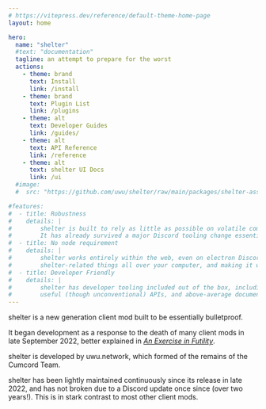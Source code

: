 ```yaml
---
# https://vitepress.dev/reference/default-theme-home-page
layout: home

hero:
  name: "shelter"
  #text: "documentation"
  tagline: an attempt to prepare for the worst
  actions:
    - theme: brand
      text: Install
      link: /install
    - theme: brand
      text: Plugin List
      link: /plugins
    - theme: alt
      text: Developer Guides
      link: /guides/
    - theme: alt
      text: API Reference
      link: /reference
    - theme: alt
      text: shelter UI Docs
      link: /ui
  #image:
  #  src: "https://github.com/uwu/shelter/raw/main/packages/shelter-assets/svg/banner-kawaii.svg"

#features:
#  - title: Robustness
#    details: |
#        shelter is built to rely as little as possible on volatile components of Discord's internals.
#        It has already survived a major Discord tooling change essentially unscathed.
#  - title: No node requirement
#    details: |
#        shelter works entirely within the web, even on electron Discord. This means you do not have fragments of
#        shelter-related things all over your computer, and making it work in browsers is relatively easy.
#  - title: Developer Friendly
#    details: |
#        shelter has developer tooling included out of the box, including a hot-reload devmode using our own build tool,
#        useful (though unconventional) APIs, and above-average documentation for a client mod.
---
```


shelter is a new generation client mod built to be essentially bulletproof.

It began development as a response to the death of many client mods in late September 2022, better explained in
[*An Exercise in Futility*](https://web.archive.org/web/20230726025103/https://cumcord.com/an-exercise-in-futility).

shelter is developed by uwu.network, which formed of the remains of the Cumcord Team.

shelter has been lightly maintained continuously since its release in late 2022, and has not broken due to a Discord
update once since (over two years!). This is in stark contrast to most other client mods.